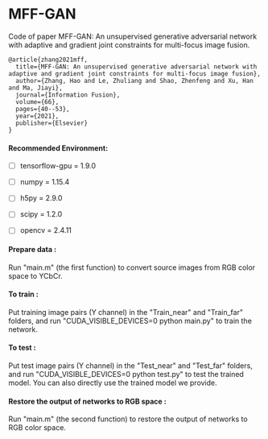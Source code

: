 # MFF-GAN
Code of paper MFF-GAN: An unsupervised generative adversarial network with adaptive and gradient joint constraints for multi-focus image fusion.
````
@article{zhang2021mff,
  title={MFF-GAN: An unsupervised generative adversarial network with adaptive and gradient joint constraints for multi-focus image fusion},
  author={Zhang, Hao and Le, Zhuliang and Shao, Zhenfeng and Xu, Han and Ma, Jiayi},
  journal={Information Fusion},
  volume={66},
  pages={40--53},
  year={2021},
  publisher={Elsevier}
}
````
#### Recommended Environment:<br>
 - [ ] tensorflow-gpu = 1.9.0
 - [ ] numpy = 1.15.4
 - [ ] h5py = 2.9.0
 - [ ] scipy = 1.2.0
 - [ ] opencv = 2.4.11
 

#### Prepare data :<br>
Run "main.m" (the first function) to convert source images from RGB color space to YCbCr.

#### To train :<br>
Put training image pairs (Y channel) in the "Train_near" and "Train_far" folders, and run "CUDA_VISIBLE_DEVICES=0 python main.py" to train the network.

#### To test :<br>
Put test image pairs (Y channel) in the "Test_near" and "Test_far" folders, and run "CUDA_VISIBLE_DEVICES=0 python test.py" to test the trained model.
You can also directly use the trained model we provide.

#### Restore the output of networks to RGB space :<br>
Run "main.m" (the second function) to restore the output of networks to RGB color space.
